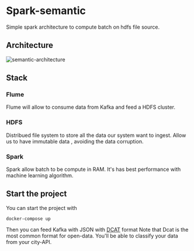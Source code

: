 # Spark-semantic

Simple spark architecture to compute batch on hdfs file source.

## Architecture

![semantic-architecture](https://raw.githubusercontent.com/cesarcolle/spark-semantic/blob/develop/doc/semactic-pipeline.png)

## Stack

### Flume

Flume will allow to consume data from Kafka and feed a HDFS cluster.

### HDFS

Distribued file system to store all the data our system want to ingest. Allow us to have immutable data , avoiding the data corruption.

### Spark

Spark allow batch to be compute in RAM. It's has best performance with machine learning algorithm.

## Start the project

You can start the project with
 
    docker-compose up

Then you can feed Kafka with JSON with [DCAT](https://www.w3.org/TR/vocab-dcat/) format 
Note that Dcat is the most common format for open-data. You'll be able to classify your data from your city-API.